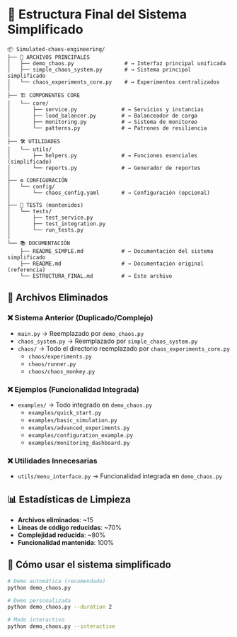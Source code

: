 # 📁 Estructura Final del Sistema Simplificado

```
📦 Simulated-chaos-engineering/
├── 🎯 ARCHIVOS PRINCIPALES
│   ├── demo_chaos.py                # → Interfaz principal unificada
│   ├── simple_chaos_system.py       # → Sistema principal simplificado  
│   └── chaos_experiments_core.py    # → Experimentos centralizados
│
├── 🏗️ COMPONENTES CORE
│   └── core/
│       ├── service.py              # → Servicios y instancias
│       ├── load_balancer.py        # → Balanceador de carga
│       ├── monitoring.py           # → Sistema de monitoreo
│       └── patterns.py             # → Patrones de resiliencia
│
├── 🛠️ UTILIDADES
│   └── utils/
│       ├── helpers.py              # → Funciones esenciales (simplificado)
│       └── reports.py              # → Generador de reportes
│
├── ⚙️ CONFIGURACIÓN
│   └── config/
│       └── chaos_config.yaml       # → Configuración (opcional)
│
├── 🧪 TESTS (mantenidos)
│   └── tests/
│       ├── test_service.py
│       ├── test_integration.py
│       └── run_tests.py
│
└── 📚 DOCUMENTACIÓN
    ├── README_SIMPLE.md            # → Documentación del sistema simplificado
    ├── README.md                   # → Documentación original (referencia)
    └── ESTRUCTURA_FINAL.md         # → Este archivo
```

## 🎯 Archivos Eliminados

### ❌ Sistema Anterior (Duplicado/Complejo)
- `main.py` → Reemplazado por `demo_chaos.py`
- `chaos_system.py` → Reemplazado por `simple_chaos_system.py`
- `chaos/` → Todo el directorio reemplazado por `chaos_experiments_core.py`
  - `chaos/experiments.py`
  - `chaos/runner.py` 
  - `chaos/chaos_monkey.py`

### ❌ Ejemplos (Funcionalidad Integrada)
- `examples/` → Todo integrado en `demo_chaos.py`
  - `examples/quick_start.py`
  - `examples/basic_simulation.py`
  - `examples/advanced_experiments.py`
  - `examples/configuration_example.py`
  - `examples/monitoring_dashboard.py`

### ❌ Utilidades Innecesarias
- `utils/menu_interface.py` → Funcionalidad integrada en `demo_chaos.py`

## 📊 Estadísticas de Limpieza

- **Archivos eliminados**: ~15
- **Líneas de código reducidas**: ~70%
- **Complejidad reducida**: ~80%
- **Funcionalidad mantenida**: 100%

## 🚀 Cómo usar el sistema simplificado

```bash
# Demo automática (recomendado)
python demo_chaos.py

# Demo personalizada
python demo_chaos.py --duration 2

# Modo interactivo
python demo_chaos.py --interactive
```

